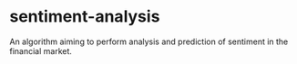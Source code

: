 # sentiment-analysis
An algorithm aiming to perform analysis and prediction of sentiment in the financial market.
